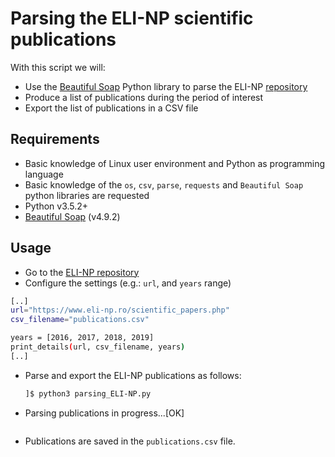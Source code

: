 # Parsing the ELI-NP scientific publications

With this script we will:

* Use the [Beautiful Soap](https://www.crummy.com/software/BeautifulSoup/bs4/doc/) Python library to parse the ELI-NP [repository](https://www.eli-np.ro/scientific_papers.php)
* Produce a list of publications during the period of interest
* Export the list of publications in a CSV file

## Requirements

* Basic knowledge of Linux user environment and Python as programming language
* Basic knowledge of the `os`, `csv`, `parse`, `requests` and `Beautiful Soap` python libraries are requested
* Python v3.5.2+
* [Beautiful Soap](https://www.crummy.com/software/BeautifulSoup/bs4/doc/) (v4.9.2)

## Usage

* Go to the [ELI-NP repository](https://www.eli-np.ro/scientific_papers.php)
* Configure the settings (e.g.: `url`, and `years` range)

```sh
[..]
url="https://www.eli-np.ro/scientific_papers.php"
csv_filename="publications.csv"

years = [2016, 2017, 2018, 2019]
print_details(url, csv_filename, years)
[..]
```

* Parse and export the ELI-NP publications as follows:
  ```sh
  ]$ python3 parsing_ELI-NP.py
  ```

- Parsing publications in progress...[OK]

  ```

  ```

* Publications are saved in the `publications.csv` file.

